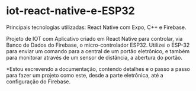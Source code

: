 # iot-react-native-e-ESP32

Principais tecnologias utilizadas: React Native com Expo, C++ e Firebase.

Projeto de IOT com Aplicativo criado em React Native para controlar, via Banco de Dados do Firebase, o micro-controlador ESP32. Utilizei o ESP-32 para enviar um comando para a central de um portão eletrônico, e também para monitorar através de um sensor de distância, a abertura do portão.

*Estou escrevendo a documentação, contendo detalhes e o passo a passo para fazer um projeto como este, desde a parte eletrônica, até a configuração do Firebase.
